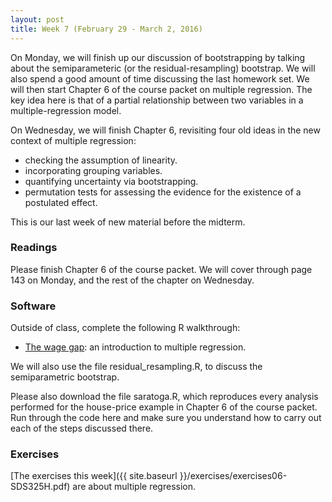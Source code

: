 ```yaml
---
layout: post
title: Week 7 (February 29 - March 2, 2016)
---
```


On Monday, we will finish up our discussion of bootstrapping by talking about the semiparameteric (or the residual-resampling) bootstrap.  We will also spend a good amount of time discussing the last homework set.  We will then start Chapter 6 of the course packet on multiple regression.  The key idea here is that of a partial relationship between two variables in a multiple-regression model.    

On Wednesday, we will finish Chapter 6, revisiting four old ideas in the new context of multiple regression:    
* checking the assumption of linearity.    
* incorporating grouping variables.  
* quantifying uncertainty via bootstrapping.  
* permutation tests for assessing the evidence for the existence of a postulated effect.  

This is our last week of new material before the midterm.  

### Readings

Please finish Chapter 6 of the course packet.  We will cover through page 143 on Monday, and the rest of the chapter on Wednesday.  


### Software

Outside of class, complete the following R walkthrough:    
* [The wage gap](http://jgscott.github.io/teaching/r/salary/salary.html): an introduction to multiple regression.  

We will also use the file residual_resampling.R, to discuss the semiparametric bootstrap.  

Please also download the file saratoga.R, which reproduces every analysis performed for the house-price example in Chapter 6 of the course packet.  Run through the code here and make sure you understand how to carry out each of the steps discussed there.  


### Exercises  

[The exercises this week]({{ site.baseurl }}/exercises/exercises06-SDS325H.pdf) are about multiple regression.  


